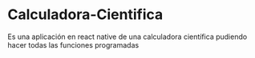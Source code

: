 # Calculadora-Cientifica
Es una aplicación en react native de una calculadora científica pudiendo hacer todas las funciones programadas
